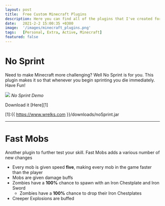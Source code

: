 ```yaml
---
layout: post
title:  Free Custom Minecraft Plugins
description: Here you can find all of the plugins that I've created for Minecraft, all completely free.
date:   2021-2-2 15:00:35 +0300
image:  '/images/minecraft_plugins.png'
tags:   [Personal, Extra, Active, Minecraft]
featured: false
---
```


# No Sprint

Need to make Minecraft more challenging? Well No Sprint is for you. This plugin makes it so
that whenever you begin sprinting you die immediately. Have Fun!

![]({{site.baseurl}}/images/noSprint.gif)
*No Sprint Demo*

Download it [Here][1]

[1]:{{ https://www.wrelks.com }}/downloads/noSprint.jar

<hr>

# Fast Mobs

Another plugin to further test your skill. Fast Mobs adds a various number of new changes

* Every mob is given speed **five**, making every mob in the game faster than the player
* Mobs are given damage buffs
* Zombies have a **100%** chance to spawn with an Iron Chestplate and Iron Sword
    * Zombies have a **100%** chance to drop their Iron Chestplates
* Creeper Explosions are buffed